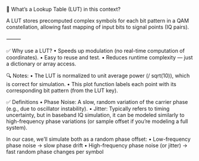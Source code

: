 
🔧 What’s a Lookup Table (LUT) in this context?

A LUT stores precomputed complex symbols for each bit pattern in a QAM constellation, allowing fast mapping of input bits to signal points (IQ pairs).

⸻

✅ Why use a LUT?
	•	Speeds up modulation (no real-time computation of coordinates).
	•	Easy to reuse and test.
	•	Reduces runtime complexity — just a dictionary or array access.

🔍 Notes:
	•	The LUT is normalized to unit average power (/ sqrt(10)), which is correct for simulation.
	•	This plot function labels each point with its corresponding bit pattern (from the LUT key).

✅ Definitions
	•	Phase Noise: A slow, random variation of the carrier phase (e.g., due to oscillator instability).
	•	Jitter: Typically refers to timing uncertainty, but in baseband IQ simulation, it can be modeled similarly 
to high-frequency phase variations (or sample offset if you’re modeling a full system).

In our case, we’ll simulate both as a random phase offset:
	•	Low-frequency phase noise → slow phase drift
	•	High-frequency phase noise (or jitter) → fast random phase changes per symbol